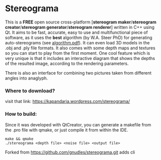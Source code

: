 # Stereograma
This is a **FREE** open source cross-platform [**stereogram maker**/**stereogram creator**/**stereogram generator**/**stereogram renderer**] written in C++ using Qt. It aims to be fast, accurate, easy to use and multifunctional piece of software, as it uses the **best** algorithm (by W.A. Steer PhD) for generating auto-stereograms (see [algorithm.pdf](algorithm.pdf)). It can even load 3D models in the .obj and .ply file formats. It also comes with some depth maps and textures so you can start to play from the first moment. One cool feature which is very unique is that it includes an interactive diagram that shows the depths of the resulted image, according to the rendering parameters.

There is also an interface for combining two pictures taken from different angles into anaglyph.

### Where to download?

visit that link: https://kapandaria.wordpress.com/stereograma/

### How to build:

Since it was developed with QtCreator, you can generate a makefile from the .pro file with qmake, or just compile it from within the IDE.

```
make && qmake
./stereograma <depth file> <noise file> <output file>
```

Forked from https://github.com/gnudles/stereograma.git adds cli

